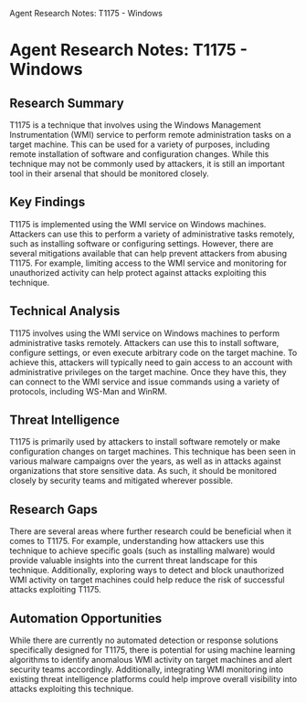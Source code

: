 Agent Research Notes: T1175 - Windows

# Agent Research Notes: T1175 - Windows

## Research Summary
T1175 is a technique that involves using the Windows Management Instrumentation (WMI) service to perform remote administration tasks on a target machine. This can be used for a variety of purposes, including remote installation of software and configuration changes. While this technique may not be commonly used by attackers, it is still an important tool in their arsenal that should be monitored closely.

## Key Findings
T1175 is implemented using the WMI service on Windows machines. Attackers can use this to perform a variety of administrative tasks remotely, such as installing software or configuring settings. However, there are several mitigations available that can help prevent attackers from abusing T1175. For example, limiting access to the WMI service and monitoring for unauthorized activity can help protect against attacks exploiting this technique.

## Technical Analysis
T1175 involves using the WMI service on Windows machines to perform administrative tasks remotely. Attackers can use this to install software, configure settings, or even execute arbitrary code on the target machine. To achieve this, attackers will typically need to gain access to an account with administrative privileges on the target machine. Once they have this, they can connect to the WMI service and issue commands using a variety of protocols, including WS-Man and WinRM.

## Threat Intelligence
T1175 is primarily used by attackers to install software remotely or make configuration changes on target machines. This technique has been seen in various malware campaigns over the years, as well as in attacks against organizations that store sensitive data. As such, it should be monitored closely by security teams and mitigated wherever possible.

## Research Gaps
There are several areas where further research could be beneficial when it comes to T1175. For example, understanding how attackers use this technique to achieve specific goals (such as installing malware) would provide valuable insights into the current threat landscape for this technique. Additionally, exploring ways to detect and block unauthorized WMI activity on target machines could help reduce the risk of successful attacks exploiting T1175.

## Automation Opportunities
While there are currently no automated detection or response solutions specifically designed for T1175, there is potential for using machine learning algorithms to identify anomalous WMI activity on target machines and alert security teams accordingly. Additionally, integrating WMI monitoring into existing threat intelligence platforms could help improve overall visibility into attacks exploiting this technique.